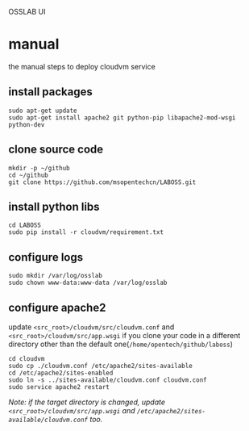 OSSLAB UI

# manual
the manual steps to deploy cloudvm service

## install packages

```
sudo apt-get update
sudo apt-get install apache2 git python-pip libapache2-mod-wsgi python-dev
```

## clone source code

```
mkdir -p ~/github
cd ~/github
git clone https://github.com/msopentechcn/LABOSS.git
```

## install python libs

```
cd LABOSS
sudo pip install -r cloudvm/requirement.txt
```

## configure logs

```
sudo mkdir /var/log/osslab
sudo chown www-data:www-data /var/log/osslab
```

## configure apache2
update `<src_root>/cloudvm/src/cloudvm.conf` and `<src_root>/cloudvm/src/app.wsgi` if you clone your code in a different directory other than
the default one(`/home/opentech/github/laboss`)

```
cd cloudvm
sudo cp ./cloudvm.conf /etc/apache2/sites-available
cd /etc/apache2/sites-enabled
sudo ln -s ../sites-available/cloudvm.conf cloudvm.conf
sudo service apache2 restart
```

_Note: if the target directory is changed, update `<src_root>/cloudvm/src/app.wsgi` and `/etc/apache2/sites-available/cloudvm.conf` too._